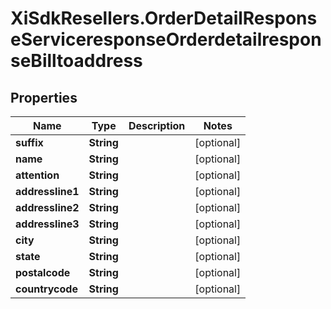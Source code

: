 # XiSdkResellers.OrderDetailResponseServiceresponseOrderdetailresponseBilltoaddress

## Properties

Name | Type | Description | Notes
------------ | ------------- | ------------- | -------------
**suffix** | **String** |  | [optional] 
**name** | **String** |  | [optional] 
**attention** | **String** |  | [optional] 
**addressline1** | **String** |  | [optional] 
**addressline2** | **String** |  | [optional] 
**addressline3** | **String** |  | [optional] 
**city** | **String** |  | [optional] 
**state** | **String** |  | [optional] 
**postalcode** | **String** |  | [optional] 
**countrycode** | **String** |  | [optional] 


